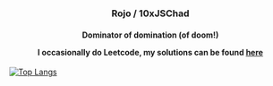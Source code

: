 <h3 align="center">Rojo / 10xJSChad</h3>
<h4 align="center">Dominator of domination (of doom!)<br> 
  
I occasionally do Leetcode, my solutions can be found [here](https://github.com/10xJSChad/Casual-Leetcoding)
</h4>
  
[![Top Langs](https://github-readme-stats.vercel.app/api/top-langs/?username=10xJSChad&layout=compact)](https://github.com/anuraghazra/github-readme-stats)
